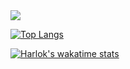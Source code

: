 <picture>
  <source
    srcset="https://github-readme-stats.vercel.app/api?username=AllenBlesson&show_icons=true&theme=dark"
    media="(prefers-color-scheme: dark)"
  />
  <source
    srcset="https://github-readme-stats.vercel.app/api?username=AllenBlesson&show_icons=true"
    media="(prefers-color-scheme: light), (prefers-color-scheme: no-preference)"
  />
  <img src="https://github-readme-stats.vercel.app/api?username=AllenBlesson&show_icons=true" />
</picture>

[![Top Langs](https://github-readme-stats.vercel.app/api/top-langs/?username=AllenBlesson&layout=pie)](https://github.com/AllenBlesson/github-readme-stats)

[![Harlok's wakatime stats](https://github-readme-stats.vercel.app/api/wakatime?username=ffflabs)](https://github.com/anuraghazra/github-readme-stats)
